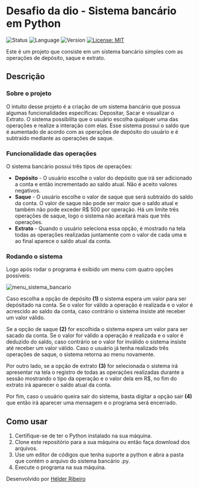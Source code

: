 # Desafio da dio - Sistema bancário em Python
![Status](https://img.shields.io/badge/Status-em%20desenvolvimento-purple)					  ![Language](https://img.shields.io/badge/Language-Python%203-purple)	![Version](https://img.shields.io/badge/version-1.0-purple)  [![License: MIT](https://img.shields.io/badge/License-MIT-purple.svg)](https://opensource.org/licenses/MIT)

Este é um projeto que consiste em um sistema bancário simples com as operações de depósito, saque e extrato.
## Descrição
### Sobre o projeto
O intuito desse projeto é a criação de um sistema bancário que possua algumas funcionalidades específicas: Depositar, Sacar e visualizar o Extrato. O sistema possibilita que o usuário escolha qualquer uma das operações e realize a interação com elas. Esse sistema possui o saldo que é aumentado de acordo com as operações de depósito do usuário e é subtraído mediante as operações de saque.

### Funcionalidade das operações
O sistema bancário possui três tipos de operações:
- **Depósito** - O usuário escolhe o valor do depósito que irá ser adicionado a conta e então incrementado ao saldo atual. Não é aceito valores negativos.
- **Saque** - O usuário escolhe o valor de saque que será subtraído do saldo da conta. O valor de saque não pode ser maior que o saldo atual e também não pode exceder R$ 500 por operação. Há um limite três operações de saque, logo o sistema não aceitará mais que três operações.
- **Extrato** - Quando o usuário seleciona essa opção, é mostrado na tela todas as operações realizadas juntamente com o valor de cada uma e ao final aparece o saldo atual da conta.

### Rodando o sistema
Logo após rodar o programa é exibido um menu com quatro opções possíveis: 

![menu_sistema_bancario](https://github.com/Helder-rib/challenge-bank-python/assets/124646211/957f165a-ccc7-4958-be37-df54603fbbcf)

Caso escolha a opção de depósito **(1)** o sistema espera um valor para ser depósitado na conta. Se o valor for válido a operação é realizada e o valor é acrescido ao saldo da conta, caso contrário o sistema insiste até receber um valor válido.

Se a opção de saque **(2)** for escolhida o sistema espera um valor para ser sacado da conta. Se o valor for válido a operação é realizada e o valor é deduzido do saldo, caso contrário se o valor for inválido o sistema insiste até receber um valor válido. Caso o usuário já tenha realizado três operações de saque, o sistema retorna ao menu novamente.

Por outro lado, se a opção de extrato **(3)** for selecionada o sistema irá apresentar na tela o registro de todas as operações realizadas durante a sessão mostrando o tipo da operação e o valor dela em R$, no fim do extrato irá aparecer o saldo atual da conta.

Por fim, caso o usuário queira sair do sistema, basta digitar a opção sair **(4)** que então irá aparecer uma mensagem e o programa será encerrado.



## Como usar
1. Certifique-se de ter o Python instalado na sua máquina.
2. Clone este repositório para a sua máquina ou então faça download dos arquivos.
3. Use um editor de códigos que tenha suporte a python e abra a pasta que contém o arquivo do sistema bancário .py.
3. Execute o programa na sua máquina.

Desenvolvido por [Hélder Ribeiro](https://github.com/helder-rib)


